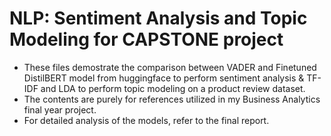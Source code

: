 # NLP: Sentiment Analysis and Topic Modeling for CAPSTONE project
- These files demostrate the comparison between VADER and Finetuned DistilBERT model from huggingface to perform sentiment analysis & TF-IDF and LDA to perform topic modeling on a product review dataset.
- The contents are purely for references utilized in my Business Analytics final year project.
- For detailed analysis of the models, refer to the final report.
